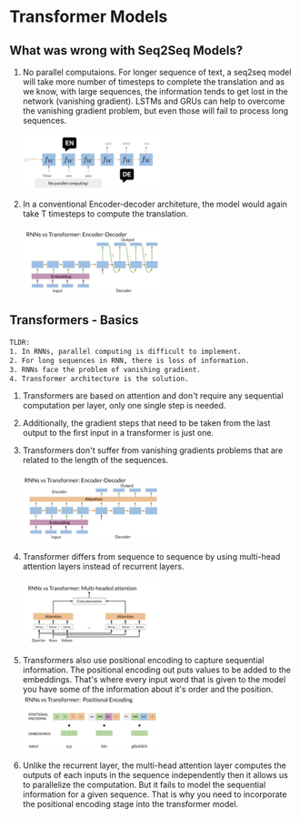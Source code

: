 # Transformer Models

## What was wrong with Seq2Seq Models?

1. No parallel computaions. For longer sequence of text, a seq2seq model will take more number of timesteps to complete 
the translation and as we know, with large sequences, the information tends to get lost in the network (vanishing gradient).
LSTMs and GRUs can help to overcome the vanishing gradient problem, but even those will fail to process long sequences.<br><br>
<img src="../images/1. drawbacks of seq2seq.png" width="50%"></img><br>

2. In a conventional Encoder-decoder architeture, the model would again take T timesteps to compute the translation.<br><br>
<img src="../images/2. basic encoder-decoder.png" width="50%"></img><br>
  
## Transformers - Basics
```buildoutcfg
TLDR:
1. In RNNs, parallel computing is difficult to implement.
2. For long sequences in RNN, there is loss of information.
3. RNNs face the problem of vanishing gradient.
4. Transformer architecture is the solution.
```

1. Transformers are based on attention and don't require any sequential computation per layer, only one single step is needed.
2. Additionally, the gradient steps that need to be taken from the last output to the first input in a transformer is just one.
3. Transformers don't suffer from vanishing gradients problems that are related to the length of the sequences.<br><br>
<img src="../images/3. transformer model.png" width="50%"></img><br>
4. Transformer differs from sequence to sequence by using multi-head attention layers instead of recurrent layers.<br><br>
<img src="../images/4. multi-head attention.png" width="50%"></img><br>

5. Transformers also use positional encoding to capture sequential information. The positional encoding out puts values to be added to the embeddings. That's where every input word that is given to the model you have some of the information about it's order and the position.<br>
<img src="../images/5. positional encoding.png" width="50%"></img><br>

6. Unlike the recurrent layer, the multi-head attention layer computes the outputs of each inputs in the sequence independently then it allows us to parallelize the computation. But it fails to model the sequential information for a given sequence. That is why you need to incorporate the positional encoding stage into the transformer model.
